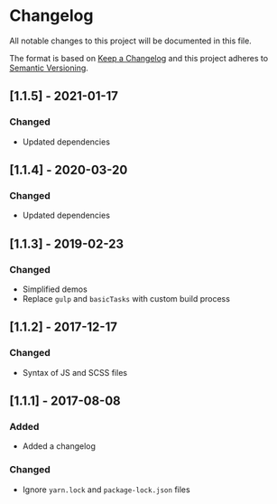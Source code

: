 # Changelog

All notable changes to this project will be documented in this file.

The format is based on [Keep a Changelog](http://keepachangelog.com/en/1.0.0/) and this project adheres to [Semantic Versioning](http://semver.org/spec/v2.0.0.html).

## [1.1.5] - 2021-01-17

### Changed

- Updated dependencies

## [1.1.4] - 2020-03-20

### Changed

- Updated dependencies

## [1.1.3] - 2019-02-23

### Changed

- Simplified demos
- Replace `gulp` and `basicTasks` with custom build process

## [1.1.2] - 2017-12-17

### Changed

- Syntax of JS and SCSS files

## [1.1.1] - 2017-08-08

### Added

- Added a changelog

### Changed

- Ignore `yarn.lock` and `package-lock.json` files